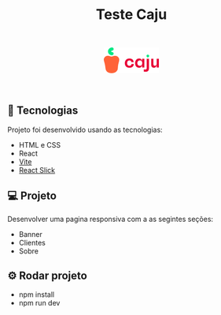 <h1 align="center"> Teste Caju </h1>

<br>

<p align="center">
  <img alt="rocketpay" src=".github/logo-caju.png">
<p>

<br>

## 🚀 Tecnologias

Projeto foi desenvolvido usando as tecnologias:

- HTML e CSS
- React
- [Vite](https://vitejs.dev/)
- [React Slick](https://react-slick.neostack.com/)

## 💻 Projeto

Desenvolver uma pagina responsiva com a as segintes seções:

- Banner
- Clientes
- Sobre

## ⚙️ Rodar projeto

- npm install
- npm run dev